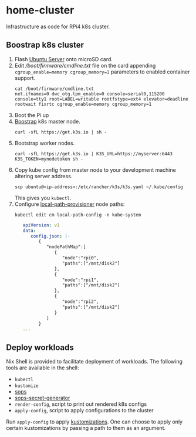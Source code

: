 # home-cluster
Infrastructure as code for RPi4 k8s cluster.

## Boostrap k8s cluster

1. Flash [Ubuntu Server](https://ubuntu.com/download/raspberry-pi) onto microSD card.
2. Edit _/boot/firmware/cmdline.txt_ file on the card appending `cgroup_enable=memory cgroup_memory=1` parameters to enabled container support.
    ```
    cat /boot/firmware/cmdline.txt 
    net.ifnames=0 dwc_otg.lpm_enable=0 console=serial0,115200 console=tty1 root=LABEL=writable rootfstype=ext4 elevator=deadline rootwait fixrtc cgroup_enable=memory cgroup_memory=1
    ```
3. Boot the Pi up
4. [Boostrap](https://rancher.com/docs/k3s/latest/en/quick-start/) k8s master node.
    ```
    curl -sfL https://get.k3s.io | sh -
    ```
5. Bootstrap worker nodes.
    ```
    curl -sfL https://get.k3s.io | K3S_URL=https://myserver:6443 K3S_TOKEN=mynodetoken sh -
    ```
6. Copy kube config from master node to your development machine altering server address.
    ```
    scp ubuntu@<ip-address>:/etc/rancher/k3s/k3s.yaml ~/.kube/config
    ```
   This gives you `kubectl`.
7. Configure [local-path-provisioner](https://github.com/rancher/local-path-provisioner) node paths:
   ```
   kubectl edit cm local-path-config -n kube-system
   ```
   ```yaml
      apiVersion: v1
      data:
         config.json: |-
            {
               "nodePathMap":[
                  {
                     "node":"rpi0",
                     "paths":["/mnt/disk2"]
                  },
                  {
                     "node":"rpi1",
                     "paths":["/mnt/disk2"]
                  },
                  {
                     "node":"rpi2",
                     "paths":["/mnt/disk2"]
                  }
               ]
            }
      ...
   ```

## Deploy workloads

Nix Shell is provided to facilitate deployment of workloads. The following tools are available in the shell:
   - `kubectl`
   - `kustomize`
   - [sops](https://github.com/mozilla/sops)
   - [sops-secret-generator](https://github.com/goabout/kustomize-sopssecretgenerator)
   - `render-config`, script to print out rendered k8s configs
   - `apply-config`, script to apply configurations to the cluster

Run `apply-config` to apply [kustomizations](https://kubernetes.io/docs/tasks/manage-kubernetes-objects/kustomization/).
One can choose to apply only certain kustomizations by passing a path to them as an argument.